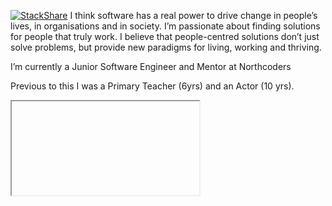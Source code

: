 [![StackShare](http://img.shields.io/badge/tech-stack-0690fa.svg?style=flat)](https://stackshare.io/mrmcsnail/my-stack)
I think software has a real power to drive change in people’s lives, in organisations and in society. I’m passionate about finding solutions for people that truly work. I believe that people-centred solutions don’t just solve problems, but provide new paradigms for living, working and thriving.

I’m currently a Junior Software Engineer and Mentor at Northcoders

Previous to this I was a Primary Teacher (6yrs) and an Actor (10 yrs).
<iframe>
<a data-theme="dark" data-layers="1,2,3,4" data-stack-embed="true" href="https://embed.stackshare.io/stacks/embed/c19b6bd4c4bded4abaccd856a6fedf"></a><script async src="https://cdn1.stackshare.io/javascripts/client-code.js" charset="utf-8"></script>
</iframe>
<!---
MrMcSnail/MrMcSnail is a ✨ special ✨ repository because its `README.md` (this file) appears on your GitHub profile.
You can click the Preview link to take a look at your changes.
--->
